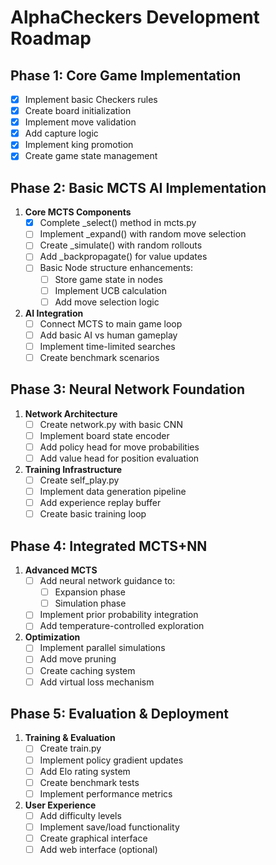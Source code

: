 # AlphaCheckers Development Roadmap

## Phase 1: Core Game Implementation
- [x] Implement basic Checkers rules
- [x] Create board initialization
- [x] Implement move validation
- [x] Add capture logic
- [x] Implement king promotion
- [x] Create game state management

## Phase 2: Basic MCTS AI Implementation
1. **Core MCTS Components**
   - [x] Complete _select() method in mcts.py
   - [ ] Implement _expand() with random move selection
   - [ ] Create _simulate() with random rollouts
   - [ ] Add _backpropagate() for value updates
   - [ ] Basic Node structure enhancements:
     - [ ] Store game state in nodes
     - [ ] Implement UCB calculation
     - [ ] Add move selection logic

2. **AI Integration**
   - [ ] Connect MCTS to main game loop
   - [ ] Add basic AI vs human gameplay
   - [ ] Implement time-limited searches
   - [ ] Create benchmark scenarios

## Phase 3: Neural Network Foundation
1. **Network Architecture**
   - [ ] Create network.py with basic CNN
   - [ ] Implement board state encoder
   - [ ] Add policy head for move probabilities
   - [ ] Add value head for position evaluation

2. **Training Infrastructure**
   - [ ] Create self_play.py
   - [ ] Implement data generation pipeline
   - [ ] Add experience replay buffer
   - [ ] Create basic training loop

## Phase 4: Integrated MCTS+NN
1. **Advanced MCTS**
   - [ ] Add neural network guidance to:
     - [ ] Expansion phase
     - [ ] Simulation phase
   - [ ] Implement prior probability integration
   - [ ] Add temperature-controlled exploration

2. **Optimization**
   - [ ] Implement parallel simulations
   - [ ] Add move pruning
   - [ ] Create caching system
   - [ ] Add virtual loss mechanism

## Phase 5: Evaluation & Deployment
1. **Training & Evaluation**
   - [ ] Create train.py
   - [ ] Implement policy gradient updates
   - [ ] Add Elo rating system
   - [ ] Create benchmark tests
   - [ ] Implement performance metrics

2. **User Experience**
   - [ ] Add difficulty levels
   - [ ] Implement save/load functionality
   - [ ] Create graphical interface
   - [ ] Add web interface (optional)
